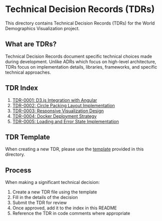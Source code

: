 # Technical Decision Records (TDRs)

This directory contains Technical Decision Records (TDRs) for the World Demographics Visualization project.

## What are TDRs?

Technical Decision Records document specific technical choices made during development. Unlike ADRs which focus on high-level architecture, TDRs focus on implementation details, libraries, frameworks, and specific technical approaches.

## TDR Index

1. [TDR-0001: D3.js Integration with Angular](./tdr-0001-d3js-integration-with-angular.md)
2. [TDR-0002: Circle Packing Layout Implementation](./tdr-0002-circle-packing-layout-implementation.md)
3. [TDR-0003: Responsive Visualization Design](./tdr-0003-responsive-visualization-design.md)
4. [TDR-0004: Docker Deployment Strategy](./tdr-0004-docker-deployment-strategy.md)
5. [TDR-0005: Loading and Error State Implementation](./tdr-0005-loading-and-error-state-implementation.md)

## TDR Template

When creating a new TDR, please use the [template](./template.md) provided in this directory.

## Process

When making a significant technical decision:

1. Create a new TDR file using the template
2. Fill in the details of the decision
3. Submit the TDR for review
4. Once approved, add it to the index in this README
5. Reference the TDR in code comments where appropriate
